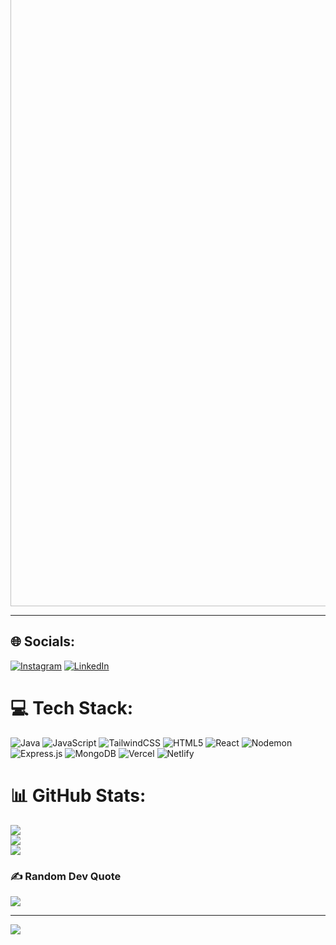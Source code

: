 
<img src="https://readme-typing-svg.herokuapp.com/?lines=Hey+<Developers/>,+I'm+Anshul;A+Database+Engineer+🚩;A+MERN+stack+Developer👩🏼‍💻✨&width=700&height=50&color=ffdc40&center=true" width="1000" style="margin-top:-5rem" alt="" align="center">
<hr>



## 🌐 Socials:
[![Instagram](https://img.shields.io/badge/Instagram-%23E4405F.svg?logo=Instagram&logoColor=white)](https://instagram.com/anshul_sarathe_19) [![LinkedIn](https://img.shields.io/badge/LinkedIn-%230077B5.svg?logo=linkedin&logoColor=white)](https://linkedin.com/in/anshul-sarathe-490009236) 

# 💻 Tech Stack:
![Java](https://img.shields.io/badge/java-%23ED8B00.svg?style=for-the-badge&logo=openjdk&logoColor=white) ![JavaScript](https://img.shields.io/badge/javascript-%23323330.svg?style=for-the-badge&logo=javascript&logoColor=%23F7DF1E) ![TailwindCSS](https://img.shields.io/badge/tailwindcss-%2338B2AC.svg?style=for-the-badge&logo=tailwind-css&logoColor=white) ![HTML5](https://img.shields.io/badge/html5-%23E34F26.svg?style=for-the-badge&logo=html5&logoColor=white) ![React](https://img.shields.io/badge/react-%2320232a.svg?style=for-the-badge&logo=react&logoColor=%2361DAFB) ![Nodemon](https://img.shields.io/badge/NODEMON-%23323330.svg?style=for-the-badge&logo=nodemon&logoColor=%BBDEAD) ![Express.js](https://img.shields.io/badge/express.js-%23404d59.svg?style=for-the-badge&logo=express&logoColor=%2361DAFB) ![MongoDB](https://img.shields.io/badge/MongoDB-%234ea94b.svg?style=for-the-badge&logo=mongodb&logoColor=white) ![Vercel](https://img.shields.io/badge/vercel-%23000000.svg?style=for-the-badge&logo=vercel&logoColor=white) ![Netlify](https://img.shields.io/badge/netlify-%23000000.svg?style=for-the-badge&logo=netlify&logoColor=#00C7B7)
# 📊 GitHub Stats:
![](https://github-readme-stats.vercel.app/api?username=anshulsarathe35&theme=gruvbox&hide_border=false&include_all_commits=true&count_private=false)<br/>
![](https://github-readme-streak-stats.herokuapp.com/?user=anshulsarathe35&theme=gruvbox&hide_border=false)<br/>
![](https://github-readme-stats.vercel.app/api/top-langs/?username=anshulsarathe35&theme=gruvbox&hide_border=false&include_all_commits=true&count_private=false&layout=compact)

### ✍️ Random Dev Quote
![](https://quotes-github-readme.vercel.app/api?type=horizontal&theme=dark)

---
[![](https://visitcount.itsvg.in/api?id=anshulsarathe35&icon=2&color=3)](https://visitcount.itsvg.in)

<!-- Proudly created with GPRM ( https://gprm.itsvg.in ) -->
